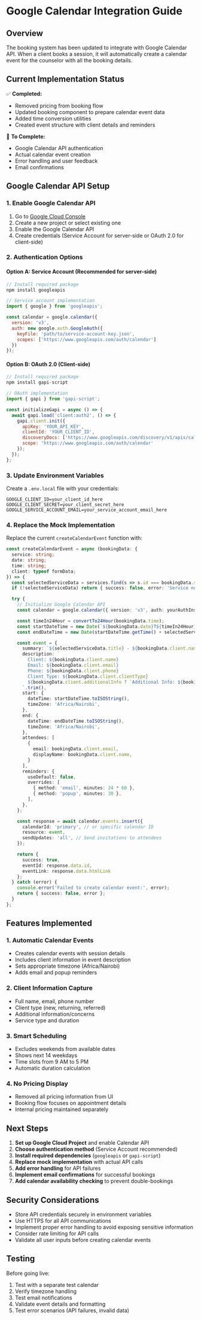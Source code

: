 # Google Calendar Integration Guide

## Overview
The booking system has been updated to integrate with Google Calendar API. When a client books a session, it will automatically create a calendar event for the counselor with all the booking details.

## Current Implementation Status
✅ **Completed:**
- Removed pricing from booking flow
- Updated booking component to prepare calendar event data
- Added time conversion utilities
- Created event structure with client details and reminders

🔄 **To Complete:**
- Google Calendar API authentication
- Actual calendar event creation
- Error handling and user feedback
- Email confirmations

## Google Calendar API Setup

### 1. Enable Google Calendar API
1. Go to [Google Cloud Console](https://console.cloud.google.com/)
2. Create a new project or select existing one
3. Enable the Google Calendar API
4. Create credentials (Service Account for server-side or OAuth 2.0 for client-side)

### 2. Authentication Options

#### Option A: Service Account (Recommended for server-side)
```javascript
// Install required package
npm install googleapis

// Service account implementation
import { google } from 'googleapis';

const calendar = google.calendar({
  version: 'v3',
  auth: new google.auth.GoogleAuth({
    keyFile: 'path/to/service-account-key.json',
    scopes: ['https://www.googleapis.com/auth/calendar']
  })
});
```

#### Option B: OAuth 2.0 (Client-side)
```javascript
// Install required package
npm install gapi-script

// OAuth implementation
import { gapi } from 'gapi-script';

const initializeGapi = async () => {
  await gapi.load('client:auth2', () => {
    gapi.client.init({
      apiKey: 'YOUR_API_KEY',
      clientId: 'YOUR_CLIENT_ID',
      discoveryDocs: ['https://www.googleapis.com/discovery/v1/apis/calendar/v3/rest'],
      scope: 'https://www.googleapis.com/auth/calendar'
    });
  });
};
```

### 3. Update Environment Variables
Create a `.env.local` file with your credentials:
```env
GOOGLE_CLIENT_ID=your_client_id_here
GOOGLE_CLIENT_SECRET=your_client_secret_here
GOOGLE_SERVICE_ACCOUNT_EMAIL=your_service_account_email_here
```

### 4. Replace the Mock Implementation

Replace the current `createCalendarEvent` function with:

```typescript
const createCalendarEvent = async (bookingData: {
  service: string;
  date: string;
  time: string;
  client: typeof formData;
}) => {
  const selectedServiceData = services.find(s => s.id === bookingData.service);
  if (!selectedServiceData) return { success: false, error: 'Service not found' };

  try {
    // Initialize Google Calendar API
    const calendar = google.calendar({ version: 'v3', auth: yourAuthInstance });

    const timeIn24Hour = convertTo24Hour(bookingData.time);
    const startDateTime = new Date(`${bookingData.date}T${timeIn24Hour}:00`);
    const endDateTime = new Date(startDateTime.getTime() + selectedServiceData.durationMinutes * 60000);

    const event = {
      summary: `${selectedServiceData.title} - ${bookingData.client.name}`,
      description: `
        Client: ${bookingData.client.name}
        Email: ${bookingData.client.email}
        Phone: ${bookingData.client.phone}
        Client Type: ${bookingData.client.clientType}
        ${bookingData.client.additionalInfo ? `Additional Info: ${bookingData.client.additionalInfo}` : ''}
      `.trim(),
      start: {
        dateTime: startDateTime.toISOString(),
        timeZone: 'Africa/Nairobi',
      },
      end: {
        dateTime: endDateTime.toISOString(),
        timeZone: 'Africa/Nairobi',
      },
      attendees: [
        {
          email: bookingData.client.email,
          displayName: bookingData.client.name,
        }
      ],
      reminders: {
        useDefault: false,
        overrides: [
          { method: 'email', minutes: 24 * 60 },
          { method: 'popup', minutes: 30 },
        ],
      },
    };

    const response = await calendar.events.insert({
      calendarId: 'primary', // or specific calendar ID
      resource: event,
      sendUpdates: 'all', // Send invitations to attendees
    });

    return { 
      success: true, 
      eventId: response.data.id,
      eventLink: response.data.htmlLink 
    };
  } catch (error) {
    console.error('Failed to create calendar event:', error);
    return { success: false, error };
  }
};
```

## Features Implemented

### 1. Automatic Calendar Events
- Creates calendar events with session details
- Includes client information in event description
- Sets appropriate timezone (Africa/Nairobi)
- Adds email and popup reminders

### 2. Client Information Capture
- Full name, email, phone number
- Client type (new, returning, referred)
- Additional information/concerns
- Service type and duration

### 3. Smart Scheduling
- Excludes weekends from available dates
- Shows next 14 weekdays
- Time slots from 9 AM to 5 PM
- Automatic duration calculation

### 4. No Pricing Display
- Removed all pricing information from UI
- Booking flow focuses on appointment details
- Internal pricing maintained separately

## Next Steps

1. **Set up Google Cloud Project** and enable Calendar API
2. **Choose authentication method** (Service Account recommended)
3. **Install required dependencies** (`googleapis` or `gapi-script`)
4. **Replace mock implementation** with actual API calls
5. **Add error handling** for API failures
6. **Implement email confirmations** for successful bookings
7. **Add calendar availability checking** to prevent double-bookings

## Security Considerations

- Store API credentials securely in environment variables
- Use HTTPS for all API communications
- Implement proper error handling to avoid exposing sensitive information
- Consider rate limiting for API calls
- Validate all user inputs before creating calendar events

## Testing

Before going live:
1. Test with a separate test calendar
2. Verify timezone handling
3. Test email notifications
4. Validate event details and formatting
5. Test error scenarios (API failures, invalid data) 